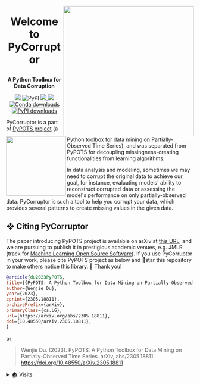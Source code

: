 <a href='https://github.com/WenjieDu/PyCorruptor'><img src='https://raw.githubusercontent.com/WenjieDu/PyCorruptor/main/docs/figs/PyCorruptor.svg?sanitize=true' width='350' align='right' /></a>

# <p align='center'>Welcome to PyCorruptor</p>
**<p align='center'>A Python Toolbox for Data Corruption</p>**
<p align='center'>
    <!-- Python version -->
    <img src='https://img.shields.io/badge/python-v3-yellowgreen'>
    <!-- PyPI version -->
    <img alt="PyPI" src="https://img.shields.io/pypi/v/pycorruptor?color=green&label=PyPI">
    <!-- GitHub Testing -->
    <a alt='GitHub Testing' href='https://github.com/WenjieDu/PyCorruptor/actions/workflows/testing.yml'> 
        <img src='https://github.com/WenjieDu/PyCorruptor/actions/workflows/testing.yml/badge.svg'>
    </a>
    <!-- Coveralls report -->
    <a alt='Coveralls report' href='https://coveralls.io/github/WenjieDu/PyCorruptor'> 
        <img src='https://img.shields.io/coverallsCoverage/github/WenjieDu/PyCorruptor?branch=main&logo=coveralls'>
    </a>
    <a href="https://anaconda.org/conda-forge/pycorruptor">
        <img alt="Conda downloads" src="https://img.shields.io/conda/dn/conda-forge/pycorruptor?label=Conda%20Downloads&color=AED0ED&logo=anaconda&logoColor=white">
    </a>
    <a href="https://pypi.org/project/pycorruptor">
        <img alt="PyPI downloads" src="https://static.pepy.tech/personalized-badge/pycorruptor?period=total&units=international_system&left_color=grey&right_color=blue&left_text=PyPI%20Downloads">
    </a>
    <!-- Visit number -->
    
</p>

<a href='https://github.com/WenjieDu/PyPOTS'><img src='https://raw.githubusercontent.com/WenjieDu/PyPOTS/main/docs/_static/figs/PyPOTS_logo.svg?sanitize=true' width='160' align='left' /></a>
PyCorruptor is a part of [PyPOTS project](https://github.com/WenjieDu/PyPOTS) (a Python toolbox for data mining on Partially-Observed Time Series), and was separated from PyPOTS for decoupling missingness-creating functionalities from learning algorithms.


In data analysis and modeling, sometimes we may need to corrupt the original data to achieve our goal, for instance, evaluating models' ability to reconstruct corrupted data or assessing the model's performance on only partially-observed data. PyCorruptor is such a tool to help you corrupt your data, which provides several patterns to create missing values in the given data.

## ❖ Citing PyCorruptor
The paper introducing PyPOTS project is available on arXiv at [this URL](https://arxiv.org/abs/2305.18811),
and we are pursuing to publish it in prestigious academic venues, e.g. JMLR (track for
[Machine Learning Open Source Software](https://www.jmlr.org/mloss/)). If you use PyCorruptor in your work,
please cite PyPOTS project as below and 🌟star this repository to make others notice this library. 🤗 Thank you!

``` bibtex
@article{du2023PyPOTS,
title={{PyPOTS: A Python Toolbox for Data Mining on Partially-Observed Time Series}},
author={Wenjie Du},
year={2023},
eprint={2305.18811},
archivePrefix={arXiv},
primaryClass={cs.LG},
url={https://arxiv.org/abs/2305.18811},
doi={10.48550/arXiv.2305.18811},
}
```

or

> Wenjie Du. (2023).
> PyPOTS: A Python Toolbox for Data Mining on Partially-Observed Time Series.
> arXiv, abs/2305.18811. https://doi.org/10.48550/arXiv.2305.18811

<details>
<summary>🏠 Visits</summary>
<img align='left' src='https://hits.seeyoufarm.com/api/count/incr/badge.svg?url=https%3A%2F%2Fgithub.com%2FWenjieDu%2FPyCorruptor&count_bg=%2379C83D&title_bg=%23555555&icon=&icon_color=%23E7E7E7&title=Visits&edge_flat=false'>
</details>